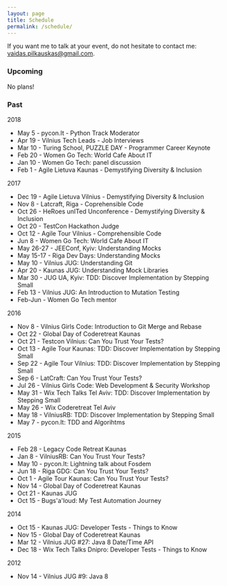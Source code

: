 ```yaml
---
layout: page
title: Schedule
permalink: /schedule/
---
```


If you want me to talk at your event, do not hesitate to contact me: vaidas.pilkauskas@gmail.com.

### Upcoming
 No plans!
### Past

2018
 * May 5 - pycon.lt - Python Track Moderator
 * Apr 19 - Vilnius Tech Leads - Job Interviews
 * Mar 10 - Turing School, PUZZLE DAY - Programmer Career Keynote 
 * Feb 20 - Women Go Tech: World Cafe About IT
 * Jan 10 - Women Go Tech: panel discussion
 * Feb 1 - Agile Lietuva Kaunas - Demystifying Diversity & Inclusion

2017
 * Dec 19 - Agile Lietuva Vilnius - Demystifying Diversity & Inclusion
 * Nov 8 - Latcraft, Riga - Coprehensible Code
 * Oct 26 - HeRoes unITed Unconference - Demystifying Diversity & Inclusion
 * Oct 20 - TestCon Hackathon Judge
 * Oct 12 - Agile Tour Vilnius - Comprehensible Code
 * Jun 8 - Women Go Tech: World Cafe About IT
 * May 26-27 - JEEConf, Kyiv: Understanding Mocks
 * May 15-17 - Riga Dev Days: Understanding Mocks
 * May 10 - Vilnius JUG: Understanding Git
 * Apr 20 - Kaunas JUG: Understanding Mock Libraries
 * Mar 30 - JUG UA, Kyiv: TDD: Discover Implementation by Stepping Small
 * Feb 13 - Vilnius JUG: An Introduction to Mutation Testing
 * Feb-Jun - Women Go Tech mentor

2016

 * Nov 8 - Vilnius Girls Code: Introduction to Git Merge and Rebase
 * Oct 22 - Global Day of Coderetreat Kaunas
 * Oct 21 - Testcon Vilnius: Can You Trust Your Tests?
 * Oct 13 - Agile Tour Kaunas: TDD: Discover Implementation by Stepping Small
 * Sep 22 - Agile Tour Vilnius: TDD: Discover Implementation by Stepping Small
 * Sep 6 - LatCraft: Can You Trust Your Tests?
 * Jul 26 - Vilnius Girls Code: Web Development & Security Workshop
 * May 31 - Wix Tech Talks Tel Aviv: TDD: Discover Implementation by Stepping Small
 * May 26 - Wix Coderetreat Tel Aviv
 * May 18 - VilniusRB: TDD: Discover Implementation by Stepping Small
 * May 7 - pycon.lt: TDD and Algorihtms

2015

 * Feb 28 - Legacy Code Retreat Kaunas
 * Jan 8 - VilniusRB: Can You Trust Your Tests?
 * May 10 - pycon.lt: Lightning talk about Fosdem
 * Jun 18 - Riga GDG: Can You Trust Your Tests?
 * Oct 1 - Agile Tour Kaunas: Can You Trust Your Tests?
 * Nov 14 - Global Day of Coderetreat Kaunas
 * Oct 21 - Kaunas JUG
 * Oct 15 - Bugs'a'loud: My Test Automation Journey

2014

 * Oct 15 - Kaunas JUG: Developer Tests - Things to Know
 * Nov 15 - Global Day of Coderetreat Kaunas
 * Mar 12 - Vilnius JUG #27: Java 8 Date/Time API
 * Dec 18 - Wix Tech Talks Dnipro: Developer Tests - Things to Know

2012

 * Nov 14 - Vilnius JUG #9: Java 8
